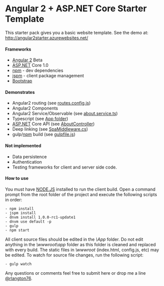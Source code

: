 # Angular 2 + ASP.NET Core Starter Template

This starter pack gives you a basic website template.  See the demo at: http://angular2starter.azurewebsites.net/

#### Frameworks

  - [Angular 2] Beta
  - [ASP.NET] Core 1.0
  - [npm] - dev dependencies
  - [jspm] - client package management
  - [Bootstrap]

#### Demonstrates

   - Angular2 routing (see [routes.config.js])
   - Angular2 Components
   - Angular2 Service/Observable (see [about.service.ts])
   - Typescript (see [App folder])
   - [ASP.NET] Core API (see [AboutController])
   - Deep linking (see [SpaMiddleware.cs])
   - gulp/[npm] build (see [gulpfile.js])

#### Not implemented

   - Data persistence
   - Authentication
   - Testing frameworks for client and server side code.

#### How to use

You must have [NODE.JS] installed to run the client build.
Open a command prompt from the root folder of the project and execute the following scripts in order:

    - npm install
    - jspm install
    - dnvm install 1.0.0-rc1-update1
    - dnvm use default -p
    - gulp
    - npm start

All client source files should be edited in the *\App* folder.  Do not edit anything in the *\wwwroot\app* folder as this folder is cleaned and replaced with every build.  The static files in *\wwwroot* (index.html, config.js, etc) may be edited.
To watch for source file changes, run the following script:

    - gulp watch
    
Any questions or comments feel free to submit here or drop me a line [@rlangton76].

   [routes.config.js]: <https://github.com/ryanlangton/angular2-aspnetcore-starter/blob/master/Angular2AspNetCoreStarter/App/routes.config.ts>
   [about.service.ts]: <https://github.com/ryanlangton/angular2-aspnetcore-starter/blob/master/Angular2AspNetCoreStarter/App/about/about.service.ts>
   [App folder]: <https://github.com/ryanlangton/angular2-aspnetcore-starter/tree/master/Angular2AspNetCoreStarter/App>
   [AboutController]: <https://github.com/ryanlangton/angular2-aspnetcore-starter/blob/master/Angular2AspNetCoreStarter/Controllers/AboutController.cs>
   [gulpfile.js]: <https://github.com/ryanlangton/angular2-aspnetcore-starter/blob/master/Angular2AspNetCoreStarter/gulpfile.js>
   [@rlangton76]: <https://twitter.com/rlangton76>
   [NODE.JS]: <https://nodejs.org/en/download/>
   [SpaMiddleware.cs]: <https://github.com/ryanlangton/angular2-aspnetcore-starter/blob/master/Angular2AspNetCoreStarter/SpaMiddleware.cs>
   [Bootstrap]: <http://getbootstrap.com/>
   [jspm]: <http://jspm.io/>
   [Angular 2]: <https://angular.io/>
   [npm]: <https://www.npmjs.com/>
   [ASP.NET]: <http://www.asp.net/>